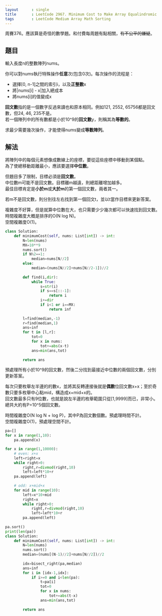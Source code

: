```yaml
---
layout      : single
title       : LeetCode 2967. Minimum Cost to Make Array Equalindromic
tags        : LeetCode Medium Array Math Sorting
---
```

周賽376。應該算是奇怪的數學題。和付費每周題有點相關，~~有不公平的嫌疑~~。  

## 題目

輸入長度n的整數陣列nums。  

你可以對nums執行特殊操作**任意**次(包含0次)。每次操作的流程是：  

- 選擇[0, n-1]之間的索引i，以及**正整數**x  
- 將|nums[i] - x|加入總成本  
- 將nums[i]的值變成x  

**回文數**指的是一個數字反過來讀也和原本相同。例如121, 2552, 65756都是回文數，但24, 46, 235不是。  
若一個陣列中的所有數都是小於10^9的**回文數**y，則稱其為**等數的**。  

求最少需要幾次操作，才能使得nums變成**等數陣列**。  

## 解法

將陣列中的每個元素想像成數線上的座標，要從這些座標中移動到某個點。  
為了使總移動距離最小，應該要選擇**中位數**。  

但題目多了限制，目標必須是**回文數**。  
中位數m可能不是回文數。目標離m越遠，則總距離增加越多。  
最佳目標肯定是**小於m**或**大於m**的第一個回文數，兩者其一。  

若m不是回文數，則分別往左右找到第一個回文t，並以t當作目標來更新答案。  

複雜度不好算，但是就算中位數在大，也只需要少少幾次都可以快速找到回文數。  
時間複雜度大概是排序的O(N log N)。  
空間複雜度O(1)。  

```python
class Solution:
    def minimumCost(self, nums: List[int]) -> int:
        N=len(nums)
        MX=10**9
        nums.sort()
        if N%2==1:
            median=nums[N//2]
        else:
            median=(nums[N//2]+nums[N//2-1])//2
        
        def find(i,dir):
            while True:
                s=str(i)
                if s==s[::-1]:
                    return i
                i+=dir
                if i<1 or i==MX:
                    return inf
        
        l=find(median,-1)
        r=find(median,1)        
        ans=inf
        for t in [l,r]:
            tot=0
            for x in nums:
                tot+=abs(x-t)
            ans=min(ans,tot)
            
        return ans
```

預處理所有小於10^9的回文數，然後二分找到最接近中位數的兩個回文數，分別更新答案。  

每次只要枚舉左半邊的的數x，並將其反轉連接後就是**偶數**位回文數x+x；至於奇數只要多枚舉中心點mid，構造成x+mid+x的。  
回文數最多只有9位數，也就是說左半邊的枚舉範圍只從[1,9999]而已，非常小。  
總共大約有P=10^5個回文數。  

時間複雜度O(N log N + log P)，其中P為回文數個數。預處理時間不計。  
空間複雜度O(1)，預處理空間不計。  

```python
pa=[]
for x in range(1,10):
    pa.append(x)

for x in range(1,10000):
    # even: x+x
    left=right=x
    while right>0:
        right,r=divmod(right,10)
        left=left*10+r
    pa.append(left)
    
    # odd: x+mid+x
    for mid in range(10):
        left=x*10+mid
        right=x
        while right>0:
            right,r=divmod(right,10)
            left=left*10+r
        pa.append(left)
    
pa.sort()
print(len(pa))
class Solution:
    def minimumCost(self, nums: List[int]) -> int:
        N=len(nums)
        nums.sort()
        median=(nums[(N-1)//2]+nums[N//2])//2
        
        idx=bisect_right(pa,median)
        ans=inf
        for i in [idx-1,idx]:
            if i>=0 and i<len(pa):
                t=pa[i]
                tot=0
                for x in nums:
                    tot+=abs(t-x)
                ans=min(ans,tot)
        
        return ans
```
